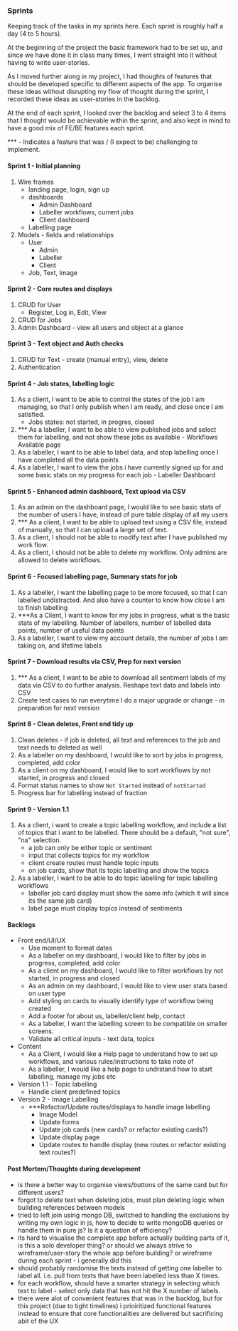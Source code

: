 ### Sprints
Keeping track of the tasks in my sprints here. Each sprint is roughly half a day (4 to 5 hours).

At the beginning of the project the basic framework had to be set up, and since we have done it in class many times, I went straight into it without having to write user-stories. 

As I moved further along in my project, I had thoughts of features that should be developed specific to different aspects of the app. To organise these ideas without disrupting my flow of thought during the sprint, I recorded these ideas as user-stories in the backlog.

At the end of each sprint, I looked over the backlog and select 3 to 4 items that I thought would be achievable within the sprint, and also kept in mind to have a good mix of FE/BE features each sprint.

*** - Indicates a feature that was / (I expect to be) challenging to implement.


#### Sprint 1 - Initial planning
1. Wire frames
    - landing page, login, sign up
    - dashboards
        - Admin Dashboard
        - Labeller workflows, current jobs
        - Client dashboard
    - Labelling page
2. Models - fields and relationships
    - User
        - Admin
        - Labeller
        - Client
    - Job, Text, Image

#### Sprint 2 - Core routes and displays
1. CRUD for User
    - Register, Log in, Edit, View
2. CRUD for Jobs
3. Admin Dashboard - view all users and object at a glance

#### Sprint 3 - Text object and Auth checks
1. CRUD for Text - create (manual entry), view, delete
2. Authentication

#### Sprint 4 - Job states, labelling logic
1. As a client, I want to be able to control the states of the job I am managing, so that I only publish when I am ready, and close once I am satisfied.
    - Jobs states: not started, in progres, closed
2. *** As a labeller, I want to be able to view published jobs and select them for labelling, and not show these jobs as available - Workflows Available page
3. As a labeller, I want to be able to label data, and stop labelling once I have completed all the data points
4. As a labeller, I want to view the jobs i have currently signed up for and some basic stats on my progress for each job - Labeller Dashboard

#### Sprint 5 - Enhanced admin dashboard, Text upload via CSV
1. As an admin on the dashboard page, I would like to see basic stats of the number of users I have, instead of pure table display of all my users
2. *** As a client, I want to be able to upload text using a CSV file, instead of manually, so that I can upload a large set of text.
3. As a client, I should not be able to modify text after I have published my work flow.
4. As a client, I should not be able to delete my workflow. Only admins are allowed to delete workflows.

#### Sprint 6 - Focused labelling page, Summary stats for job
1. As a labeller, I want the labelling page to be more focused, so that I can labelled undistracted. And also have a counter to know how close I am to finish labelling
2. ***As a Client, I want to know for my jobs in progress, what is the basic stats of my labelling. Number of labellers, number of labelled data points, number of useful data points
3. As a labeller, I want to view my account details, the number of jobs I am taking on, and lifetime labels

#### Sprint 7 - Download results via CSV, Prep for next version
1. *** As a client, I want to be able to download all sentiment labels of my data via CSV to do further analysis. Reshape text data and labels into CSV
2. Create test cases to run everytime I do a major upgrade or change - in preparation for next version

#### Sprint 8 - Clean deletes, Front end tidy up
1. Clean deletes - if job is deleted, all text and references to the job and text needs to deleted as well
3. As a labeller on my dashboard, I would like to sort by jobs in progress, completed, add color
3. As a client on my dashboard, I would like to sort workflows by not started, in progress and closed
4. Format status names to show `Not Started` instead of `notStarted`
5. Progress bar for labelling instead of fraction

#### Sprint 9 - Version 1.1
1. As a client, i want to create a topic labelling workflow, and include a list of topics that i want to be labelled. There should be a default, "not sure", "na" selection.
    - a job can only be either topic or sentiment
    - input that collects topics for my workflow
    - client create routes must handle topic inputs
    - on job cards, show that its topic labelling and show the topics
2. As a labeller, I want to be able to do topic labelling for topic labelling workflows
    - labeller job card display must show the same info (which it will since its the same job card)
    - label page must display topics instead of sentiments

#### Backlogs
- Front end/UI/UX
    - Use moment to format dates
    - As a labeller on my dashboard, I would like to filter by jobs in progress, completed, add color
    - As a client on my dashboard, I would like to filter workflows by not started, in progress and closed
    - As an admin on my dashboard, I would like to view user stats based on user type
    - Add styling on cards to visually identify type of workflow being created
    - Add a footer for about us, labeller/client help, contact
    - As a labeller, I want the labelling screen to be compatible on smaller screens.
    - Validate all critical inputs - text data, topics
- Content
    - As a Client, I would like a Help page to understand how to set up workflows, and various rules/instructions to take note of
    - As a labeller, I would like a help page to undrstand how to start labelling, manage my jobs etc
- Version 1.1 - Topic labelling
    - Handle client predefined topics
- Version 2 - Image Labelling
    - ***Refactor/Update routes/displays to handle image labelling
        - Image Model
        - Update forms
        - Update job cards (new cards? or refactor existing cards?)
        - Update display page
        - Update routes to handle display (new routes or refactor existing text routes?)

#### Post Mortem/Thoughts during development
- is there a better way to organise views/buttons of the same card but for different users?
- forgot to delete text when deleting jobs, must plan deleting logic when building references between models
- tried to left join using mongo DB, switched to handling the exclusions by writing my own logic in js, how to decide to write mongoDB queries or handle them in pure js? Is it a question of efficiency?
- its hard to visualise the complete app before actually building parts of it, is this a solo developer thing? or should we always strive to wireframe/user-story the whole app before building? or wireframe during each sprint - i generally did this
- should probably randomise the texts instead of getting one labeller to label all. i.e. pull from texts that have been labelled less than X times.
- for each workflow, should have a smarter strategy in selecting which text to label - select only data that has not hit the X number of labels.
- there were alot of convenient features that was in the backlog, but for this project (due to tight timelines) i prioiritized functional features instead to ensure that core functionalities are delivered but sacrificing abit of the UX
